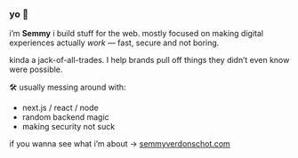 ### yo 👋  
i’m **Semmy** i build stuff for the web. mostly focused on making digital experiences actually *work* — fast, secure and not boring.  

kinda a jack-of-all-trades. I help brands pull off things they didn’t even know were possible.  

🛠️ usually messing around with:  
- next.js / react / node  
- random backend magic  
- making security not suck  

if you wanna see what i’m about → [semmyverdonschot.com](https://semmyverdonschot.com)  

